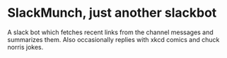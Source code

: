 # SlackMunch, just another slackbot
A slack bot which fetches recent links from the channel messages and summarizes them. Also occasionally replies with xkcd comics and chuck norris jokes.
